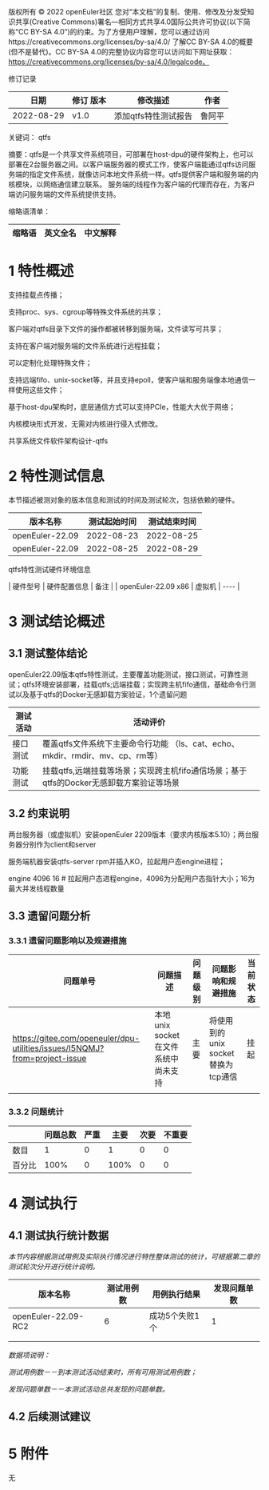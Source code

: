 版权所有 © 2022  openEuler社区
 您对“本文档”的复制、使用、修改及分发受知识共享(Creative Commons)署名—相同方式共享4.0国际公共许可协议(以下简称“CC BY-SA 4.0”)的约束。为了方便用户理解，您可以通过访问https://creativecommons.org/licenses/by-sa/4.0/ 了解CC BY-SA 4.0的概要 (但不是替代)。CC BY-SA 4.0的完整协议内容您可以访问如下网址获取：https://creativecommons.org/licenses/by-sa/4.0/legalcode。

修订记录

| 日期 | 修订   版本 | 修改描述 | 作者 |
| ---- | ----------- | -------- | ---- |
|2022-08-29| v1.0    |添加qtfs特性测试报告|鲁阿平|

关键词： qtfs

摘要：qtfs是一个共享文件系统项目，可部署在host-dpu的硬件架构上，也可以部署在2台服务器之间。以客户端服务器的模式工作，使客户端能通过qtfs访问服务端的指定文件系统，就像访问本地文件系统一样。qtfs提供客户端和服务端的内核模块，以网络通信建立联系。
服务端的线程作为客户端的代理而存在，为客户端访问服务端的文件系统提供支持。

缩略语清单：

| 缩略语 | 英文全名 | 中文解释 |
| ------ | -------- | -------- |


# 1     特性概述

支持挂载点传播；

支持proc、sys、cgroup等特殊文件系统的共享；

客户端对qtfs目录下文件的操作都被转移到服务端，文件读写可共享；

支持在客户端对服务端的文件系统进行远程挂载；

可以定制化处理特殊文件；

支持远端fifo、unix-socket等，并且支持epoll，使客户端和服务端像本地通信一样使用这些文件；

基于host-dpu架构时，底层通信方式可以支持PCIe，性能大大优于网络；

内核模块形式开发，无需对内核进行侵入式修改。

共享系统文件软件架构设计-qtfs

# 2     特性测试信息

本节描述被测对象的版本信息和测试的时间及测试轮次，包括依赖的硬件。

| 版本名称 | 测试起始时间 | 测试结束时间 |
| -------- | ------------ | ------------ |
|openEuler-22.09| 2022-08-23| 2022-08-25             |
|openEuler-22.09| 2022-08-25| 2022-08-29             |              |

qtfs特性测试硬件环境信息

| 硬件型号 | 硬件配置信息 | 备注 |
| openEuler-22.09 x86 | 虚拟机 | ---- |


# 3     测试结论概述

## 3.1   测试整体结论

openEuler22.09版本qtfs特性测试，主要覆盖功能测试，接口测试，可靠性测试；qtfs环境安装部署，挂载qtfs;远端挂载；实现跨主机fifo通信，基础命令行测试以及基于qtfs的Docker无感卸载方案验证，1个遗留问题

| 测试活动 | 活动评价 |
| -------- | -------- |
| 接口测试 |覆盖qtfs文件系统下主要命令行功能 （ls、cat、echo、mkdir、rmdir、mv、cp、rm等）    |
| 功能测试 |挂载qtfs,远端挂载等场景；实现跨主机fifo通信场景；基于qtfs的Docker无感卸载方案验证等场景          |


## 3.2   约束说明

两台服务器（或虚拟机）安装openEuler 2209版本（要求内核版本5.10）；两台服务器分别作为client和server

服务端机器安装qtfs-server rpm并插入KO，拉起用户态engine进程；

engine 4096 16 # 拉起用户态进程engine，4096为分配用户态指针大小；16为最大并发线程数量


## 3.3   遗留问题分析

### 3.3.1 遗留问题影响以及规避措施

| 问题单号 | 问题描述                          | 问题级别 | 问题影响和规避措施 | 当前状态 |
| -------- | -------- | -------- | ------------------   | -------- |
| https://gitee.com/openeuler/dpu-utilities/issues/I5NQMJ?from=project-issue | 本地unix socket在文件系统中尚未支持| 主要| 将使用到的unix socket替换为tcp通信|挂起|
|          |          |          |                    |          |

### 3.3.2 问题统计

|        | 问题总数 | 严重 | 主要 | 次要 | 不重要 |
| ------ | -------- | ---- | ---- | ---- | ------ |
| 数目   |    1     |   0   |   1   |   0   |    0    |
| 百分比 |    100%      |   0   |   100%   |   0   |    0    |

# 4     测试执行

## 4.1   测试执行统计数据

*本节内容根据测试用例及实际执行情况进行特性整体测试的统计，可根据第二章的测试轮次分开进行统计说明。*

| 版本名称 | 测试用例数 | 用例执行结果 | 发现问题单数 |
| -------- | ---------- | ------------ | ------------ |
|   openEuler-22.09-RC2       |     6       |     成功5个失败1个         |       1       |
|          |            |              |              |
|          |            |              |              |

*数据项说明：*

*测试用例数－－到本测试活动结束时，所有可用测试用例数；*

*发现问题单数－－本测试活动总共发现的问题单数。*

## 4.2   后续测试建议


# 5     附件

无